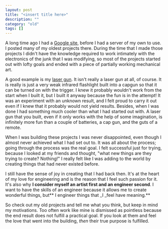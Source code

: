 ```yaml
---
layout: post
title: "<insert title here>"
description: ""
category: "old"
tags: []
---
```



A long time ago I had a [Google site](https://sites.google.com/site/bitwinproject/), before I had a server of my own to use. I posted many of my oldest projects there. During the time that I made those projects I didn't have the knowledge required to work intimately with the electronics of the junk that I was modifying, so most of the projects started out with lofty goals and ended with a piece of partially working mechanical art.

<!--more-->

A good example is my [laser gun](https://sites.google.com/site/bitwinproject/young-projects/lasergun). It isn't really a laser gun at all, of course. It is really is just a very weak infrared flashlight built into a capgun so that it can be turned on with the trigger. I knew it probably wouldn't work from the start when I built it, but I built it anyway because the fun is in the attempt! It was an experiment with an unknown result, and I felt proud to carry it out even if I knew that it probably would not yield results. Besides, when I was done I had something much cooler than what I had started out with. A laser gun that you built, even if it only works with the help of some imagination, is infinitely more fun than a couple of batteries, a cap gun, and the guts of a remote.

When I was building these projects I was never disappointed, even though I almost never achieved what I had set out to. It was all about the process; going through the process was the real goal. I felt successful just for trying, because I looked at my friends and thought, "what new things are they trying to create? Nothing!" I really felt like I was adding to the world by creating things that had never existed before.

I still have the sense of joy in creating that I had back then. It's at the heart of my love for engineering and is the reason that I feel such passion for it. It's also why **I consider myself an artist first and an engineer second**. I want to have the skills of an engineer because it allows me to create wonderful things, but** I engineer things that _I _feel have meaning.**

So check out my old projects and tell me what you think, but keep in mind my motivations. Too often work like mine is dismissed as pointless because the end result does not fulfill a practical goal. If you look at them and feel the love that went into the building, _then_ their true purpose is fulfilled.
